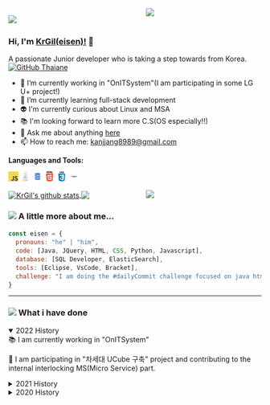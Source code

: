 <img align='right' src="https://media.giphy.com/media/eg4q8ka6zQuQ2qgKwe/source.gif" width="230">
</em></p>

<img src="https://media.giphy.com/media/mGcNjsfWAjY5AEZNw6/giphy.gif" width="50"></h2>
### Hi, I'm [KrGil(eisen)!](https://anuraghazra.github.io) 👋

A passionate Junior developer who is taking a step towards from Korea.
[![GitHub Thaiane](https://img.shields.io/github/followers/KrGil?label=follow&style=social)](https://github.com/KrGil)
- 🔭 I’m currently working in "OnITSystem"(I am participating in some LG U+ project!)
- 🌱 I’m currently learning full-stack development
- :alien: I'm currently curious about Linux and MSA
- 📚 I'm looking forward to learn more C.S(OS especially!!)
- 💬 Ask me about anything [here](https://github.com/KrGil/KrGil/issues)
- 📫 How to reach me: kanjjang8989@gmail.com

**Languages and Tools:**  

<code><img height="20" src="https://raw.githubusercontent.com/github/explore/80688e429a7d4ef2fca1e82350fe8e3517d3494d/topics/javascript/javascript.png"></code>
<code><img height="20" src="https://raw.githubusercontent.com/github/explore/80688e429a7d4ef2fca1e82350fe8e3517d3494d/topics/java/java.png"></code>
<code><img height="20" src="https://raw.githubusercontent.com/github/explore/80688e429a7d4ef2fca1e82350fe8e3517d3494d/topics/sql/sql.png"></code>
<code><img height="20" src="https://raw.githubusercontent.com/github/explore/5c058a388828bb5fde0bcafd4bc867b5bb3f26f3/topics/html/html.png"></code>
<code><img height="20" src="https://raw.githubusercontent.com/github/explore/5c058a388828bb5fde0bcafd4bc867b5bb3f26f3/topics/css/css.png"></code>
<code><img height="20" src="https://raw.githubusercontent.com/github/explore/80688e429a7d4ef2fca1e82350fe8e3517d3494d/topics/jquery/jquery.png"></code>    

<!--- 
  if you have forked this to use on your profile, 
  Change the `github-readme-stats.anuraghazra1.vercel.app` to `github-readme-stats.vercel.app` 
--->

<!-- Change the `github-readme-stats.anuraghazra1.vercel.app` to `github-readme-stats.vercel.app`  -->


<a href="https://github.com/KrGil">
  <img align="center" src="https://github-readme-stats.vercel.app/api?username=KrGil&show_icons=true&include_all_commits=true&theme=material-palenight" alt="KrGil's github stats" />
</a>
<a href="https://github.com/KrGil">
  <img align="center" src="https://github-readme-stats.vercel.app/api/top-langs/?username=KrGil&layout=compact&theme=material-palenight" />
</a>
<!--<img align='right' src="https://media.giphy.com/media/ieyl9zmCjO4b4t6qoY/giphy.gif" width="230">
</em></p> -->
<img align='right' src="https://media.giphy.com/media/mA1lWnH0loTFzWYoMl/source.gif" width="230">
</em></p>

### <img src="https://media.giphy.com/media/VgCDAzcKvsR6OM0uWg/giphy.gif" width="50"> A little more about me...  

```javascript
const eisen = {
  pronouns: "he" | "him",
  code: [Java, JQuery, HTML, CSS, Python, Javascript],
  database: [SQL Developer, ElasticSearch],
  tools: [Eclipse, VsCode, Bracket],
  challenge: "I am doing the #dailyCommit challenge focused on java html"
}
```
---

 ### <p><img src="https://media.giphy.com/media/WUlplcMpOCEmTGBtBW/giphy.gif" width="30"></em> What i have done</p> 
<details open>
  <summary>2022 History</summary>
  📚 I am currently working in "OnITSystem"
  
  🌱 I am participating in "차세대 UCube 구축" project and contributing to the internal interlocking MS(Micro Service) part.
</details>
<details markdown="1">
  <summary>2021 History</summary>
  <a href="https://github.com/ddit301/gaia">🌱 Project Gaia (2021.05.03~2021.06.28)</a><br/>
  <a href="https://github.com/DDITHelloWorld">🕹️ HelloWorld dditProject presentation (2021.03.08)</a><br/>
  📚 I worked in [Kaoni](https://www.kaoni.com/)
  I have contributed to the project called "AI기반 스마트 해양공단 사이트".
</details>
<details markdown="1">
  <summary>2020 History</summary>
  <a href="https://github.com/DDIDTeam1">🍱 javaFlex presentation (2020.12.31)</a><br/>
  <a href="https://github.com/KrGil/DDIT_JAVA">📚 Started leaning Full stack development (2020.11.16)</a><br/>
</details>
